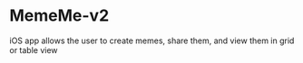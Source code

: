 # MemeMe-v2
iOS app allows the user to create memes, share them, and view them in grid or table view
